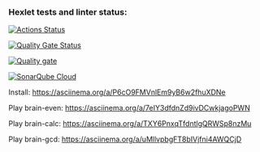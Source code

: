 ### Hexlet tests and linter status:
[![Actions Status](https://github.com/MikhailVyachin/frontend-project-44/actions/workflows/hexlet-check.yml/badge.svg)](https://github.com/MikhailVyachin/frontend-project-44/actions)

[![Quality Gate Status](https://sonarcloud.io/api/project_badges/measure?project=MikhailVyachin_frontend-project-44&metric=alert_status)](https://sonarcloud.io/summary/new_code?id=MikhailVyachin_frontend-project-44)

[![Quality gate](https://sonarcloud.io/api/project_badges/quality_gate?project=MikhailVyachin_frontend-project-44)](https://sonarcloud.io/summary/new_code?id=MikhailVyachin_frontend-project-44)

[![SonarQube Cloud](https://sonarcloud.io/images/project_badges/sonarcloud-light.svg)](https://sonarcloud.io/summary/new_code?id=MikhailVyachin_frontend-project-44)

Install:
https://asciinema.org/a/P6cO9FMVnlEm9yB6w2fhuXDNe

Play brain-even:
https://asciinema.org/a/7eIY3dfdnZd9ivDCwkjagoPWN

Play brain-calc:
https://asciinema.org/a/TXY6PnxqTfdntlgQRWSp8nzMu

Play brain-gcd:
https://asciinema.org/a/uMllvpbgFT8bIVjfni4AWQCjD
